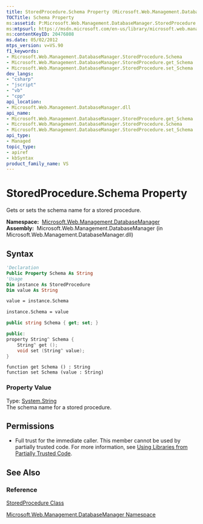 ```yaml
---
title: StoredProcedure.Schema Property (Microsoft.Web.Management.DatabaseManager)
TOCTitle: Schema Property
ms:assetid: P:Microsoft.Web.Management.DatabaseManager.StoredProcedure.Schema
ms:mtpsurl: https://msdn.microsoft.com/en-us/library/microsoft.web.management.databasemanager.storedprocedure.schema(v=VS.90)
ms:contentKeyID: 20476808
ms.date: 05/02/2012
mtps_version: v=VS.90
f1_keywords:
- Microsoft.Web.Management.DatabaseManager.StoredProcedure.Schema
- Microsoft.Web.Management.DatabaseManager.StoredProcedure.get_Schema
- Microsoft.Web.Management.DatabaseManager.StoredProcedure.set_Schema
dev_langs:
- "csharp"
- "jscript"
- "vb"
- "cpp"
api_location:
- Microsoft.Web.Management.DatabaseManager.dll
api_name:
- Microsoft.Web.Management.DatabaseManager.StoredProcedure.get_Schema
- Microsoft.Web.Management.DatabaseManager.StoredProcedure.Schema
- Microsoft.Web.Management.DatabaseManager.StoredProcedure.set_Schema
api_type:
- Managed
topic_type:
- apiref
- kbSyntax
product_family_name: VS
---
```


# StoredProcedure.Schema Property

Gets or sets the schema name for a stored procedure.

**Namespace:**  [Microsoft.Web.Management.DatabaseManager](microsoft-web-management-databasemanager-namespace.md)  
**Assembly:**  Microsoft.Web.Management.DatabaseManager (in Microsoft.Web.Management.DatabaseManager.dll)

## Syntax

```vb
'Declaration
Public Property Schema As String
'Usage
Dim instance As StoredProcedure
Dim value As String

value = instance.Schema

instance.Schema = value
```

```csharp
public string Schema { get; set; }
```

```cpp
public:
property String^ Schema {
    String^ get ();
    void set (String^ value);
}
```

```jscript
function get Schema () : String
function set Schema (value : String)
```

### Property Value

Type: [System.String](https://msdn.microsoft.com/library/s1wwdcbf)  
The schema name for a stored procedure.  

## Permissions

  - Full trust for the immediate caller. This member cannot be used by partially trusted code. For more information, see [Using Libraries from Partially Trusted Code](https://msdn.microsoft.com/library/8skskf63).

## See Also

### Reference

[StoredProcedure Class](storedprocedure-class-microsoft-web-management-databasemanager.md)

[Microsoft.Web.Management.DatabaseManager Namespace](microsoft-web-management-databasemanager-namespace.md)

